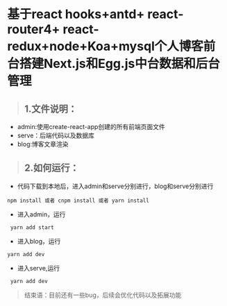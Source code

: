 # 基于react hooks+antd+ react-router4+ react-redux+node+Koa+mysql个人博客前台搭建Next.js和Egg.js中台数据和后台管理

> ## 1.文件说明：
- admin:使用create-react-app创建的所有前端页面文件
- serve：后端代码以及数据库
- blog:博客文章渲染

> ## 2.如何运行：
- 代码下载到本地后，进入admin和serve分别进行，blog和serve分别进行
```
npm install 或者 cnpm install 或者 yarn install
```
- 进入admin，运行
```
 yarn add start
 ```
 - 进入blog，运行

```
yarn add dev 
```
- 进入serve,运行
```
 yarn add dev
```

> 结束语：目前还有一些bug，后续会优化代码以及拓展功能
